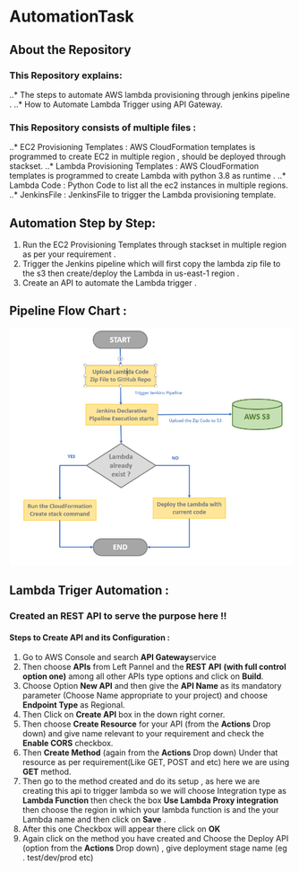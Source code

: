 # AutomationTask

## About the Repository
### This Repository explains:
..* The steps to automate AWS lambda provisioning through jenkins pipeline .
..* How to Automate Lambda Trigger using API Gateway.

### This Repository consists of multiple files :
..* EC2 Provisioning Templates : AWS CloudFormation templates is programmed to create EC2 in multiple region , should be deployed through stackset.
..* Lambda Provisioning Templates : AWS CloudFormation templates is programmed to create Lambda with python 3.8 as runtime .
..* Lambda Code : Python Code to list all the ec2 instances in multiple regions.
..* JenkinsFile : JenkinsFile to trigger the Lambda provisioning template.

## Automation Step by Step:
1. Run the EC2 Provisioning Templates through stackset in multiple region as per your requirement .
2. Trigger the Jenkins pipeline which will first copy the lambda zip file to the s3 then create/deploy the Lambda in us-east-1 region .
3. Create an API to automate the Lambda trigger .

## Pipeline Flow Chart :

![Jenkins Pipeline Flow Chart !!](https://github.com/trisha2694/AutomationTask/blob/main/PipelineFlowChart.png?raw=true)

## Lambda Triger Automation :
### Created an REST API to serve the purpose here !!
#### Steps to Create API and its Configuration :
1. Go to AWS Console and search **API Gateway**service
2. Then choose **APIs** from Left Pannel and the **REST API** __(with full control option one)__ among all other APIs type options and click on **Build**.
3. Choose Option **New API** and then give the __API Name__ as its mandatory parameter (Choose Name appropriate to your project) and choose __Endpoint Type__ as Regional.
4. Then Click on **Create API** box in the down right corner.
5. Then choose **Create Resource** for your API (from the **Actions** Drop down) and give name relevant to your requirement and check the **Enable CORS** checkbox.
6. Then **Create Method** (again from the **Actions** Drop down) Under that resource as per requirement(Like GET, POST and etc) here we are using **GET** method.
7. Then go to the method created and do its setup , as here we are creating this api to trigger lambda so we will choose Integration type as **Lambda Function** then check the box **Use Lambda Proxy integration** then choose the region in which your lambda function is and the your Lambda name and then click on **Save** .
8. After this one Checkbox will appear there click on **OK**
9. Again click on the method you have created and Choose the Deploy API (option from the **Actions** Drop down) , give deployment stage name (eg . test/dev/prod etc)

